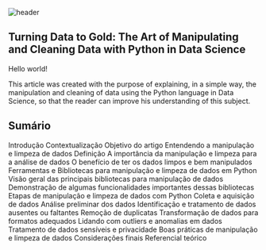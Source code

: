 ![header](https://hermes.dio.me/articles/cover/7a09c3f2-e86b-49e1-b88f-6779a554feb6.png)

## Turning Data to Gold: The Art of Manipulating and Cleaning Data with Python in Data Science

Hello world!

This article was created with the purpose of explaining, in a simple way, the manipulation and cleaning of data using the Python language in Data Science, so that the reader can improve his understanding of this subject.

## Sumário

Introdução
Contextualização
Objetivo do artigo
Entendendo a manipulação e limpeza de dados
Definição
A importância da manipulação e limpeza para a análise de dados
O benefício de ter os dados limpos e bem manipulados
Ferramentas e Bibliotecas para manipulação e limpeza de dados em Python
Visão geral das principais bibliotecas para manipulação de dados
Demonstração de algumas funcionalidades importantes dessas bibliotecas
Etapas de manipulação e limpeza de dados com Python
Coleta e aquisição de dados
Análise preliminar dos dados
Identificação e tratamento de dados ausentes ou faltantes
Remoção de duplicatas
Transformação de dados para formatos adequados
Lidando com outliers e anomalias em dados
Tratamento de dados sensíveis e privacidade
Boas práticas de manipulação e limpeza de dados
Considerações finais
Referencial teórico
